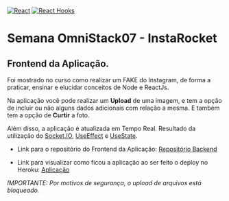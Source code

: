 [![React](https://img.shields.io/badge/React->=16.13.1-blue.svg)](https://reactjs.org/)
[![React Hooks](https://img.shields.io/badge/React_Hooks-Yes-81BEF7.svg)](https://reactjs.org/docs/hooks-intro.html)

# Semana OmniStack07 - InstaRocket
## Frontend da Aplicação.

Foi mostrado no curso como realizar um FAKE do Instagram, de forma a praticar, ensinar e elucidar conceitos de Node e ReactJs.

Na aplicação você pode realizar um **Upload** de uma imagem, e tem a opção de incluir ou não alguns dados adicionais com relação a mesma. E também tem a opção de **Curtir** a foto.

Além disso, a aplicação é atualizada em Tempo Real.
Resultado da utilização do [Socket.IO](https://socket.io/), [UseEffect](https://reactjs.org/docs/hooks-effect.html) e [UseState](https://reactjs.org/docs/hooks-state.html).


* Link para o repositório do Frontend da Aplicação: [Repositório Backend](https://github.com/leocalmeida/omnistack07-backend/)

* Link para visualizar como ficou a aplicação ao ser feito o deploy no Heroku: [Aplicação](https://omnistack07-frontend.herokuapp.com/)


*IMPORTANTE: Por motivos de segurança, o upload de arquivos está bloqueado.*

